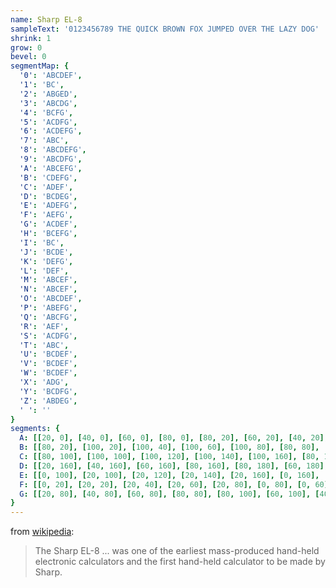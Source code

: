 ```yaml
---
name: Sharp EL-8
sampleText: '0123456789 THE QUICK BROWN FOX JUMPED OVER THE LAZY DOG'
shrink: 1
grow: 0
bevel: 0
segmentMap: {
  '0': 'ABCDEF',
  '1': 'BC',
  '2': 'ABGED',
  '3': 'ABCDG',
  '4': 'BCFG',
  '5': 'ACDFG',
  '6': 'ACDEFG',
  '7': 'ABC',
  '8': 'ABCDEFG',
  '9': 'ABCDFG',
  'A': 'ABCEFG',
  'B': 'CDEFG',
  'C': 'ADEF',
  'D': 'BCDEG',
  'E': 'ADEFG',
  'F': 'AEFG',
  'G': 'ACDEF',
  'H': 'BCEFG',
  'I': 'BC',
  'J': 'BCDE',
  'K': 'DEFG',
  'L': 'DEF',
  'M': 'ABCEF',
  'N': 'ABCEF',
  'O': 'ABCDEF',
  'P': 'ABEFG',
  'Q': 'ABCFG',
  'R': 'AEF',
  'S': 'ACDFG',
  'T': 'ABC',
  'U': 'BCDEF',
  'V': 'BCDEF',
  'W': 'BCDEF',
  'X': 'ADG',
  'Y': 'BCDFG',
  'Z': 'ABDEG',
  ' ': ''
}
segments: {
  A: [[20, 0], [40, 0], [60, 0], [80, 0], [80, 20], [60, 20], [40, 20], [20, 20]],
  B: [[80, 20], [100, 20], [100, 40], [100, 60], [100, 80], [80, 80], [80, 60], [80, 40], ],
  C: [[80, 100], [100, 100], [100, 120], [100, 140], [100, 160], [80, 160], [80, 140], [80, 120]],
  D: [[20, 160], [40, 160], [60, 160], [80, 160], [80, 180], [60, 180], [40, 180], [20, 180]],
  E: [[0, 100], [20, 100], [20, 120], [20, 140], [20, 160], [0, 160], [0, 140], [0, 120]],
  F: [[0, 20], [20, 20], [20, 40], [20, 60], [20, 80], [0, 80], [0, 60], [0, 40], [0, 20]],
  G: [[20, 80], [40, 80], [60, 80], [80, 80], [80, 100], [60, 100], [40, 100], [20, 100]],
}
---
```

from [wikipedia](https://en.wikipedia.org/wiki/Sharp_EL-8):

> The Sharp EL-8 ... was one of the earliest mass-produced hand-held  electronic calculators
> and the first hand-held calculator to be made by Sharp.  